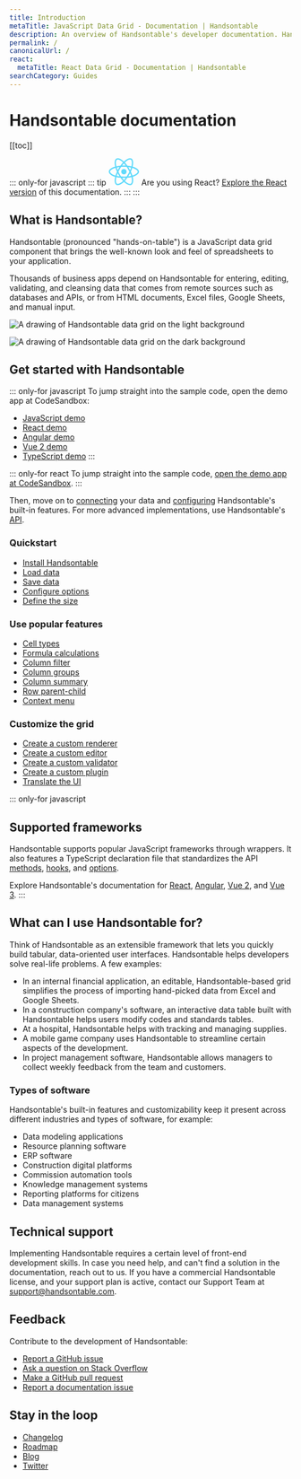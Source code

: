 ```yaml
---
title: Introduction
metaTitle: JavaScript Data Grid - Documentation | Handsontable
description: An overview of Handsontable's developer documentation. Handsontable is a client-side, spreadsheet-like data grid for editing data in web applications.
permalink: /
canonicalUrl: /
react:
  metaTitle: React Data Grid - Documentation | Handsontable
searchCategory: Guides
---
```


# Handsontable documentation

[[toc]]

::: only-for javascript
::: tip
<svg xmlns="http://www.w3.org/2000/svg" class="tip-icon" width="55" height="49.042" viewBox="0 0 55 49.042"><defs><style>.a{fill:#61dafb;stroke:rgba(0,0,0,0);stroke-miterlimit:10;}</style></defs><g transform="translate(0.5 0.5)"><path class="a" d="M28.559,43.5c-.525-.459-1.006-.9-1.458-1.334-.416.4-.785.741-1.126,1.039-3.508,3.064-7.125,4.821-9.925,4.821a5.1,5.1,0,0,1-2.578-.634C10.709,45.792,9.754,41.2,10.91,35.1c.131-.671.275-1.321.427-1.928-.494-.141-.983-.3-1.463-.459C3.785,30.634,0,27.285,0,23.976c0-3.188,3.5-6.313,9.368-8.355.617-.218,1.274-.422,2-.63-.138-.553-.272-1.137-.4-1.787-1.218-6.24-.3-10.92,2.463-12.519a4.993,4.993,0,0,1,2.538-.63c2.82,0,6.522,1.854,10.163,5.086.292.258.594.533.891.825.456-.439.912-.855,1.348-1.234C31.875,1.68,35.284,0,37.976,0a4.87,4.87,0,0,1,2.469.614c2.873,1.653,3.821,6.722,2.484,13.227-.061.292-.157.734-.269,1.183.577.164,1.164.352,1.738.55,6.014,2.065,9.6,5.207,9.6,8.4,0,3.316-3.916,6.672-10.219,8.757-.318.107-.644.211-1,.315.114.459.225.945.322,1.442,1.255,6.313.251,11.265-2.614,12.925a4.963,4.963,0,0,1-2.521.627C35.311,48.042,31.972,46.426,28.559,43.5Zm4.675-8.737a53.994,53.994,0,0,1-4.53,5.75c.443.422.9.838,1.359,1.237,2.91,2.5,5.856,3.993,7.889,3.993a2.748,2.748,0,0,0,1.381-.322c.824-.479,1.45-1.67,1.77-3.353a19.515,19.515,0,0,0-.266-7.125c-.076-.409-.177-.848-.291-1.308A53.473,53.473,0,0,1,33.233,34.758Zm-20.057.771c-.921,4.865-.341,8.828,1.446,9.86a2.839,2.839,0,0,0,1.428.325,7.243,7.243,0,0,0,2.36-.466,19.44,19.44,0,0,0,6.042-3.785c.378-.332.718-.644,1.033-.949a56.335,56.335,0,0,1-4.638-5.723,55.259,55.259,0,0,1-7.278-1.056C13.425,34.326,13.295,34.929,13.176,35.529ZM27.09,38.855a48.187,48.187,0,0,0,3.168-3.9c-1.066.05-2.165.074-3.258.074-1.066,0-2.129-.02-3.162-.06C24.907,36.374,26,37.682,27.09,38.855ZM17.17,24.033c.708,1.465,1.479,2.93,2.3,4.349.844,1.455,1.733,2.863,2.641,4.188,1.6.1,3.242.154,4.889.154s3.323-.06,4.941-.174c.9-1.348,1.774-2.756,2.592-4.181s1.6-2.89,2.32-4.369c-.71-1.438-1.494-2.9-2.326-4.332s-1.7-2.823-2.6-4.154c-1.607-.124-3.266-.188-4.925-.188-1.636,0-3.29.06-4.912.184-.912,1.331-1.8,2.736-2.626,4.171v0C18.631,21.126,17.86,22.591,17.17,24.033Zm-2.977,7.48c1.542.332,3.219.6,4.979.8-.6-.935-1.175-1.871-1.7-2.773-.514-.885-1.029-1.824-1.532-2.793C15.266,28.358,14.676,29.96,14.193,31.513Zm22.346-1.992c-.533.919-1.09,1.841-1.663,2.749a50.035,50.035,0,0,0,5.036-.858A48.61,48.61,0,0,0,38.1,26.661C37.622,27.583,37.1,28.546,36.539,29.521ZM10.13,17.8c-4.677,1.633-7.819,4.114-7.819,6.179,0,.955.713,2.1,2.014,3.209a19.513,19.513,0,0,0,6.3,3.346c.47.161.905.3,1.331.419a57.307,57.307,0,0,1,2.666-6.917,55.5,55.5,0,0,1-2.631-6.82C11.373,17.387,10.763,17.579,10.13,17.8Zm29.285,6.193a53.961,53.961,0,0,1,2.733,6.84c.309-.09.606-.188.912-.285,5.08-1.683,8.629-4.385,8.629-6.568,0-2.065-3.231-4.567-8.039-6.223-.489-.168-1.017-.335-1.609-.506A54.221,54.221,0,0,1,39.415,23.989Zm-2.889-5.478c.533.922,1.055,1.867,1.551,2.81A47.641,47.641,0,0,0,39.8,16.67c-1.564-.355-3.221-.647-4.922-.862C35.462,16.72,36.016,17.629,36.526,18.511Zm-22.3-1.864c.469,1.516,1.045,3.088,1.714,4.67.471-.925.974-1.837,1.526-2.789.519-.905,1.075-1.821,1.652-2.722C17.4,16.02,15.755,16.3,14.229,16.647ZM29.883,6.471c-.429.375-.849.758-1.244,1.136a53.555,53.555,0,0,1,4.567,5.7,54.991,54.991,0,0,1,7.219,1.14c.093-.376.174-.751.244-1.073,1.083-5.247.516-9.673-1.375-10.766A2.615,2.615,0,0,0,37.967,2.3C35.905,2.3,32.885,3.859,29.883,6.471ZM14.589,2.679C12.8,3.715,12.255,7.765,13.23,12.757c.111.557.234,1.1.373,1.666a56.217,56.217,0,0,1,7.205-1.12,55.333,55.333,0,0,1,4.6-5.693c-.3-.292-.552-.523-.807-.748-3.179-2.823-6.4-4.51-8.617-4.51A2.728,2.728,0,0,0,14.589,2.679ZM30.206,13.1A48.658,48.658,0,0,0,27.023,9.26c-1.055,1.14-2.135,2.431-3.2,3.832,1.063-.05,2.12-.074,3.139-.074C28.033,13.019,29.122,13.046,30.206,13.1Zm-8.027,10.88A4.821,4.821,0,1,1,27,28.8,4.823,4.823,0,0,1,22.179,23.976Z" transform="translate(0 0)"/></g></svg>
Are you using React? [Explore the React version](@/react/guides/getting-started/introduction.md) of this documentation.
:::
:::

## What is Handsontable?

Handsontable (pronounced "hands-on-table") is a JavaScript data grid component that brings the well-known look and feel of spreadsheets to your application.

Thousands of business apps depend on Handsontable for entering, editing, validating, and cleansing data that comes from remote sources such as databases and APIs, or from HTML documents, Excel files, Google Sheets, and manual input.

<!-- Depending on the theme, one of these two images is displayed -->
<div class="handsontable-drawing">

  ![A drawing of Handsontable data grid on the light background]({{$basePath}}/img/pages/introduction/introduction-drawing-light-min.png)
  
  ![A drawing of Handsontable data grid on the dark background]({{$basePath}}/img/pages/introduction/introduction-drawing-dark-min.png)
    
</div>

## Get started with Handsontable
::: only-for javascript
To jump straight into the sample code, open the demo app at CodeSandbox: 

- [JavaScript demo](https://codesandbox.io/s/handsontable-javascript-data-grid-hello-world-app-forked-kfcm0r)
- [React demo](https://codesandbox.io/s/handsontable-react-data-grid-hello-world-app-forked-u2168i)
- [Angular demo](https://codesandbox.io/s/handsontable-angular-data-grid-hello-world-app-forked-cju8bf)
- [Vue 2 demo](https://codesandbox.io/s/handsontable-vue-data-grid-hello-world-app-forked-6sunw5)
- [TypeScript demo](https://codesandbox.io/s/handsontable-typescript-data-grid-hello-world-app-forked-7t4jdz)
:::

::: only-for react
To jump straight into the sample code, [open the demo app at CodeSandbox](https://codesandbox.io/s/handsontable-react-data-grid-hello-world-app-forked-u2168i).
:::

Then, move on to [connecting](@/guides/getting-started/binding-to-data.md) your data and [configuring](@/guides/getting-started/configuration-options.md) Handsontable's built-in features. For more advanced implementations, use Handsontable's [API](@/api/introduction.md).

### Quickstart

- [Install Handsontable](@/guides/getting-started/installation.md)
- [Load data](@/guides/getting-started/binding-to-data.md)
- [Save data](@/guides/getting-started/saving-data.md)
- [Configure options](@/guides/getting-started/configuration-options.md)
- [Define the size](@/guides/getting-started/grid-size.md)

### Use popular features

- [Cell types](@/guides/cell-types/cell-type.md)
- [Formula calculations](@/guides/formulas/formula-calculation.md)
- [Column filter](@/guides/columns/column-filter.md)
- [Column groups](@/guides/columns/column-groups.md)
- [Column summary](@/guides/columns/column-summary.md)
- [Row parent-child](@/guides/rows/row-parent-child.md)
- [Context menu](@/guides/accessories-and-menus/context-menu.md)

### Customize the grid

- [Create a custom renderer](@/guides/cell-functions/cell-renderer.md)
- [Create a custom editor](@/guides/cell-functions/cell-editor.md)
- [Create a custom validator](@/guides/cell-functions/cell-validator.md)
- [Create a custom plugin](@/guides/tools-and-building/custom-plugins.md)
- [Translate the UI](@/guides/internationalization/language.md)

::: only-for javascript
## Supported frameworks

Handsontable supports popular JavaScript frameworks through wrappers. It also features a TypeScript declaration file that standardizes the API [methods](@/api/core.md), [hooks](@/api/hooks.md), and [options](@/api/options.md).

Explore Handsontable's documentation for [React](@/react/guides/getting-started/introduction.md), [Angular](@/guides/integrate-with-angular/angular-installation.md), [Vue 2](@/guides/integrate-with-vue/vue-installation.md), and [Vue 3](@/guides/integrate-with-vue3/vue3-installation.md).
:::

## What can I use Handsontable for?

Think of Handsontable as an extensible framework that lets you quickly build tabular, data-oriented user interfaces. Handsontable helps developers solve real-life problems. A few examples:

- In an internal financial application, an editable, Handsontable-based grid simplifies the process of importing hand-picked data from Excel and Google Sheets.
- In a construction company's software, an interactive data table built with Handsontable helps users modify codes and standards tables.
- At a hospital, Handsontable helps with tracking and managing supplies.
- A mobile game company uses Handsontable to streamline certain aspects of the development.
- In project management software, Handsontable allows managers to collect weekly feedback from the team and customers.

### Types of software

Handsontable's built-in features and customizability keep it present across different industries and types of software, for example:

- Data modeling applications
- Resource planning software
- ERP software
- Construction digital platforms
- Commission automation tools
- Knowledge management systems
- Reporting platforms for citizens
- Data management systems

## Technical support

Implementing Handsontable requires a certain level of front-end development skills. In case you need help, and can't find a solution in the documentation, reach out to us. If you have a commercial Handsontable license, and your support plan is active, contact our Support Team at [support@handsontable.com](mailto:support@handsontable.com).

## Feedback

Contribute to the development of Handsontable:

- [Report a GitHub issue](https://github.com/handsontable/handsontable/issues/new/choose)
- [Ask a question on Stack Overflow](https://stackoverflow.com/questions/tagged/handsontable)
- [Make a GitHub pull request](https://github.com/handsontable/handsontable/pulls)
- [Report a documentation issue](https://github.com/handsontable/handsontable/issues/new?assignees=&labels=Docs%3A+Content&template=02-documentation.md&title=Docs%3A+)

## Stay in the loop

- [Changelog](@/guides/upgrade-and-migration/release-notes.md)
- [Roadmap](https://github.com/handsontable/handsontable/milestones)
- [Blog](https://handsontable.com/blog)
- [Twitter](https://twitter.com/handsontable)
